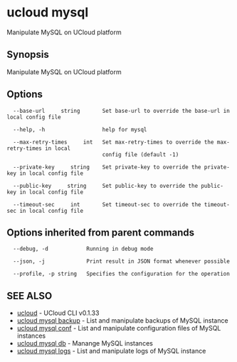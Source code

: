 # ucloud mysql

Manipulate MySQL on UCloud platform

## Synopsis

Manipulate MySQL on UCloud platform

## Options

```
  --base-url     string       Set base-url to override the base-url in local config file 

  --help, -h                  help for mysql 

  --max-retry-times     int   Set max-retry-times to override the max-retry-times in local
                              config file (default -1) 

  --private-key     string    Set private-key to override the private-key in local config file 

  --public-key     string     Set public-key to override the public-key in local config file 

  --timeout-sec     int       Set timeout-sec to override the timeout-sec in local config file 

```

## Options inherited from parent commands

```
  --debug, -d            Running in debug mode 

  --json, -j             Print result in JSON format whenever possible 

  --profile, -p string   Specifies the configuration for the operation 

```

## SEE ALSO

* [ucloud](cli/cmd/ucloud)	 - UCloud CLI v0.1.33
* [ucloud mysql backup](cli/cmd/ucloud/mysql/backup)	 - List and manipulate backups of MySQL instance
* [ucloud mysql conf](cli/cmd/ucloud/mysql/conf)	 - List and manipulate configuration files of MySQL instances
* [ucloud mysql db](cli/cmd/ucloud/mysql/db)	 - Manange MySQL instances
* [ucloud mysql logs](cli/cmd/ucloud/mysql/logs)	 - List and manipulate logs of MySQL instance

